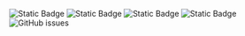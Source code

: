 ![Static Badge](https://img.shields.io/badge/blacklists-60-000000) ![Static Badge](https://img.shields.io/badge/blacklisted-2844877-cc0000) ![Static Badge](https://img.shields.io/badge/whitelisted-2245-00CC00) ![Static Badge](https://img.shields.io/badge/streaming_blacklist-28107-000000) ![GitHub issues](https://img.shields.io/github/issues/fabriziosalmi/blacklists)
